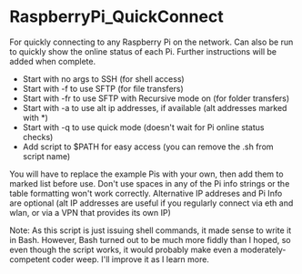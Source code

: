 # RaspberryPi_QuickConnect
For quickly connecting to any Raspberry Pi on the network.
Can also be run to quickly show the online status of each Pi.
Further instructions will be added when complete.

- Start with no args to SSH (for shell access)
- Start with -f to use SFTP (for file transfers)
- Start with -fr to use SFTP with Recursive mode on (for folder transfers)
- Start with -a to use alt ip addresses, if available (alt addresses marked with *)
- Start with -q to use quick mode (doesn't wait for Pi online status checks)
- Add script to $PATH for easy access (you can remove the .sh from script name)

You will have to replace the example Pis with your own, then add them to marked list before use.
Don't use spaces in any of the Pi info strings or the table formatting won't work correctly.
Alternative IP addreses and Pi Info are optional (alt IP addresses are useful if you
regularly connect via eth and wlan, or via a VPN that provides its own IP)

Note: As this script is just issuing shell commands, it made sense to write it
      in Bash. However, Bash turned out to be much more fiddly than I hoped,
      so even though the script works, it would probably make even a 
      moderately-competent coder weep. I'll improve it as I learn more.